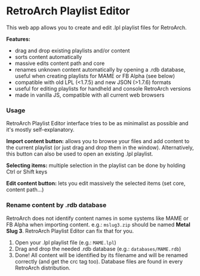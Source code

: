 # RetroArch Playlist Editor
This web app allows you to create and edit .lpl playlist files for RetroArch.

**Features:**
* drag and drop existing playlists and/or content
* sorts content automatically
* massive edits content path and core
* renames unknown content automatically by opening a .rdb database, useful when creating playlists for MAME or FB Alpha (see below)
* compatible with old LPL (<1.7.5) and new JSON (>1.7.6) formats
* useful for editing playlists for handheld and console RetroArch versions
* made in vanilla JS, compatible with all current web browsers

### Usage
RetroArch Playlist Editor interface tries to be as minimalist as possible and it's mostly self-explanatory.

**Import content button:** allows you to browse your files and add content to the current playlist (or just drag and drop them in the window). Alternatively, this button can also be used to open an existing .lpl playlist.

**Selecting items:** multiple selection in the playlist can be done by holding Ctrl or Shift keys

**Edit content button:** lets you edit massively the selected items (set core, content path...)




### Rename content by .rdb database
RetroArch does not identify content names in some systems like MAME or FB Alpha when importing content. e.g.: ```mslug3.zip``` should be named **Metal Slug 3**.
RetroArch Playlist Editor can fix that for you.
1. Open your .lpl playlist file (e.g.: ```MAME.lpl```)
2. Drag and drop the needed .rdb database (e.g.: ```databases/MAME.rdb```)
3. Done!
All content will be identified by its filename and will be renamed correctly (and get the crc tag too). Database files are found in every RetroArch distribution.

